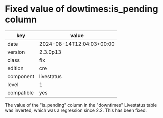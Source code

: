 [//]: # (werk v2)
# Fixed value of dowtimes:is_pending column

key        | value
---------- | ---
date       | 2024-08-14T12:04:03+00:00
version    | 2.3.0p13
class      | fix
edition    | cre
component  | livestatus
level      | 1
compatible | yes

The value of the "is_pending" column in the "downtimes" Livestatus table was
inverted, which was a regression since 2.2. This has been fixed.
